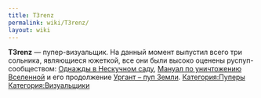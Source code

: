 ```yaml
---
title: T3renz
permalink: wiki/T3renz/
layout: wiki
---
```


**T3renz** — пупер-визуальщик. На данный момент выпустил всего три
сольника, являющиеся южеткой, все они были высоко оценены
руспуп-сообществом: [Однажды в Нескучном
саду](https://www.youtube.com/watch?v=QOSw3VS9EdQ), [Мануал по
уничтожению Вселенной](https://www.youtube.com/watch?v=jlNbq93LxQA) и
его продолжение [Ургант – пуп
Земли](https://www.youtube.com/watch?v=syb0LXTMVoQ).
[Категория:Пуперы](Категория:Пуперы "wikilink")
[Категория:Визуальщики](Категория:Визуальщики "wikilink")
